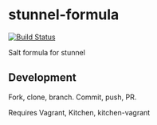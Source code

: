 # stunnel-formula
[![Build Status](https://travis-ci.org/ssplatt/stunnel-formula.svg?branch=master)](https://travis-ci.org/ssplatt/stunnel-formula)

Salt formula for stunnel

## Development
Fork, clone, branch. Commit, push, PR.

Requires Vagrant, Kitchen, kitchen-vagrant
